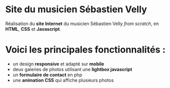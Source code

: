 # Site du musicien Sébastien Velly

Réalisation du **site Internet** du musicien Sébastien Velly *from scratch*, en **HTML**, **CSS** et **Javascript**.

# Voici les principales fonctionnalités :

 - un design **responsive** et adapté sur **mobile**
 - deux galeries de photos utilisant une **lightbox javascript**
 - un **formulaire de contact** en php
 - une **animation CSS** qui affiche plusieurs photos


<!--stackedit_data:
eyJoaXN0b3J5IjpbNTY0MjMwOTc2XX0=
-->
